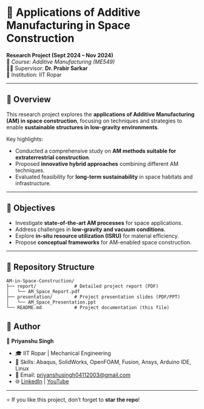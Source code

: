 # 🚀 Applications of Additive Manufacturing in Space Construction  

**Research Project (Sept 2024 – Nov 2024)**  
📘 *Course: Additive Manufacturing (ME549)*  
👨‍🏫 Supervisor: **Dr. Prabir Sarkar**  
🏫 Institution: IIT Ropar  

---

## 📖 Overview  
This research project explores the **applications of Additive Manufacturing (AM) in space construction**, focusing on techniques and strategies to enable **sustainable structures in low-gravity environments**.  

Key highlights:  
- Conducted a comprehensive study on **AM methods suitable for extraterrestrial construction**.  
- Proposed **innovative hybrid approaches** combining different AM techniques.  
- Evaluated feasibility for **long-term sustainability** in space habitats and infrastructure.  

---

## 🎯 Objectives  
- Investigate **state-of-the-art AM processes** for space applications.  
- Address challenges in **low-gravity and vacuum conditions**.  
- Explore **in-situ resource utilization (ISRU)** for material efficiency.  
- Propose **conceptual frameworks** for AM-enabled space construction.  

---

## 📂 Repository Structure  

```plaintext
AM-in-Space-Construction/  
├── report/              # Detailed project report (PDF)  
│   └── AM_Space_Report.pdf  
├── presentation/        # Project presentation slides (PDF/PPT)  
│   └── AM_Space_Presentation.ppt 
└── README.md            # Project documentation (this file)
```

## 🔹 Author  
👤 **Priyanshu Singh**  
- 🎓 IIT Ropar | Mechanical Engineering  
- 🔧 Skills: Abaqus, SolidWorks, OpenFOAM, Fusion, Ansys, Arduino IDE, Linux  
- 📧 Email: priyanshusingh04112003@gmail.com  
- 🌐 [LinkedIn](https://www.linkedin.com/in/priyanshu-singh-a47033265) | [YouTube](https://youtube.com/@theunfilteredguyy)  

---
⭐ If you like this project, don’t forget to **star the repo**!
